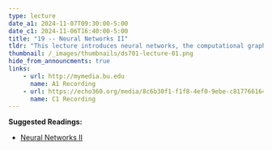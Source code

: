 ```yaml
---
type: lecture
date_a1: 2024-11-07T09:30:00-5:00
date_c1: 2024-11-06T16:40:00-5:00
title: "19 -- Neural Networks II"
tldr: "This lecture introduces neural networks, the computational graph, and back propagation."
thumbnail: /_images/thumbnails/ds701-lecture-01.png
hide_from_announcments: true
links: 
    - url: http://mymedia.bu.edu
      name: A1 Recording
    - url: https://echo360.org/media/8c6b30f1-f1f8-4ef0-9ebe-c817766164fd/public
      name: C1 Recording
---
```


**Suggested Readings:**
- [Neural Networks II](https://tools4ds.github.io/DS701-Course-Notes/24-NN-II-Backprop.html)

